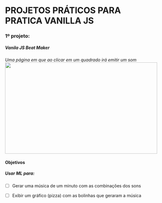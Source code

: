 # PROJETOS PRÁTICOS PARA PRATICA VANILLA JS

### 1º projeto:
##### Vanila JS Beat Maker
*Uma página em que ao clicar em um quadrado irá emitir um som*
<img src="https://user-images.githubusercontent.com/38250720/58458286-33778f00-80ff-11e9-8b75-0b381955ca47.png" height="300" width="500">

#### Objetivos
##### Usar ML para:
- [ ] Gerar uma música de um minuto com as combinações dos sons
- [ ] Exibir um gráfico (pizza) com as bolinhas que geraram a música

